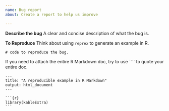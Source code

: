 ```yaml
---
name: Bug report
about: Create a report to help us improve

---
```


**Describe the bug**
A clear and concise description of what the bug is.

**To Reproduce**
Think about using `reprex` to generate an example in R. 

```
# code to reproduce the bug.
```

If you need to attach the entire R Markdown doc, try to use ```` to quote your entire doc.

````
---
title: "A reproducible example in R Markdown"
output: html_document
---

```{r}
library(kableExtra)
```
````

